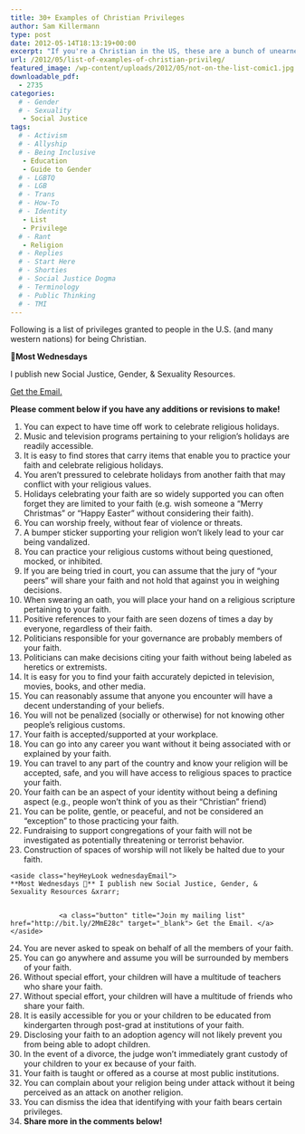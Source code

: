 ```yaml
---
title: 30+ Examples of Christian Privileges
author: Sam Killermann
type: post
date: 2012-05-14T18:13:19+00:00
excerpt: "If you're a Christian in the US, these are a bunch of unearned benefits you get that members of other faiths (or non-religious people) do not. It's not about shame. It's about understanding."
url: /2012/05/list-of-examples-of-christian-privileg/
featured_image: /wp-content/uploads/2012/05/not-on-the-list-comic1.jpg
downloadable_pdf:
  - 2735
categories: 
  # - Gender
  # - Sexuality
   - Social Justice
tags:
  # - Activism
  # - Allyship
  # - Being Inclusive
   - Education
   - Guide to Gender
  # - LGBTQ
  # - LGB
  # - Trans
  # - How-To
  # - Identity
   - List
   - Privilege
  # - Rant
   - Religion
  # - Replies
  # - Start Here
  # - Shorties
  # - Social Justice Dogma
  # - Terminology
  # - Public Thinking
  # - TMI
---
```

Following is a list of privileges granted to people in the U.S. (and many western nations) for being Christian.

<aside class="heyHeyLook wednesdayEmail"><p><span class="icon">💌</span><strong>Most Wednesdays</strong></p><p>I publish new Social Justice, Gender, & Sexuality Resources.</p> <a class="button" title="Join my mailing list" href="http://bit.ly/2MmE28c" target="_blank"> Get the Email. </a> </aside> 


**Please comment below if you have any additions or revisions to make!**

  1. You can expect to have time off work to celebrate religious holidays.
  2. Music and television programs pertaining to your religion&#8217;s holidays are readily accessible.
  3. It is easy to find stores that carry items that enable you to practice your faith and celebrate religious holidays.
  4. You aren&#8217;t pressured to celebrate holidays from another faith that may conflict with your religious values.
  5. Holidays celebrating your faith are so widely supported you can often forget they are limited to your faith (e.g. wish someone a &#8220;Merry Christmas&#8221; or &#8220;Happy Easter&#8221; without considering their faith).
  6. You can worship freely, without fear of violence or threats.
  7. A bumper sticker supporting your religion won&#8217;t likely lead to your car being vandalized.
  8. You can practice your religious customs without being questioned, mocked, or inhibited.
  9. If you are being tried in court, you can assume that the jury of &#8220;your peers&#8221; will share your faith and not hold that against you in weighing decisions.
 10. When swearing an oath, you will place your hand on a religious scripture pertaining to your faith.
 11. Positive references to your faith are seen dozens of times a day by everyone, regardless of their faith.
 12. Politicians responsible for your governance are probably members of your faith.
 13. Politicians can make decisions citing your faith without being labeled as heretics or extremists.
 14. It is easy for you to find your faith accurately depicted in television, movies, books, and other media.
 15. You can reasonably assume that anyone you encounter will have a decent understanding of your beliefs.
 16. You will not be penalized (socially or otherwise) for not knowing other people&#8217;s religious customs.
 17. Your faith is accepted/supported at your workplace.
 18. You can go into any career you want without it being associated with or explained by your faith.
 19. You can travel to any part of the country and know your religion will be accepted, safe, and you will have access to religious spaces to practice your faith.
 20. Your faith can be an aspect of your identity without being a defining aspect (e.g., people won&#8217;t think of you as their &#8220;Christian&#8221; friend)
 21. You can be polite, gentle, or peaceful, and not be considered an &#8220;exception&#8221; to those practicing your faith.
 22. Fundraising to support congregations of your faith will not be investigated as potentially threatening or terrorist behavior.
 23. Construction of spaces of worship will not likely be halted due to your faith.

    	  
    <aside class="heyHeyLook wednesdayEmail"> 
    **Most Wednesdays 💌** I publish new Social Justice, Gender, & Sexuality Resources &xrarr;
    
    
                <a class="button" title="Join my mailing list" href="http://bit.ly/2MmE28c" target="_blank"> Get the Email. </a> </aside>
 24. You are never asked to speak on behalf of all the members of your faith.
 25. You can go anywhere and assume you will be surrounded by members of your faith.
 26. Without special effort, your children will have a multitude of teachers who share your faith.
 27. Without special effort, your children will have a multitude of friends who share your faith.
 28. It is easily accessible for you or your children to be educated from kindergarten through post-grad at institutions of your faith.
 29. Disclosing your faith to an adoption agency will not likely prevent you from being able to adopt children.
 30. In the event of a divorce, the judge won&#8217;t immediately grant custody of your children to your ex because of your faith.
 31. Your faith is taught or offered as a course at most public institutions.
 32. You can complain about your religion being under attack without it being perceived as an attack on another religion.
 33. You can dismiss the idea that identifying with your faith bears certain privileges.
 34. **Share more in the comments below!**

<div>
</div>
